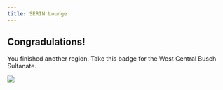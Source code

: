 ```yaml
---
title: SERIN Lounge
---
```


## Congradulations!

You finished another region.
Take this badge for the West Central Busch Sultanate.

![](/treasure-hunt/badges/wcb.png)
